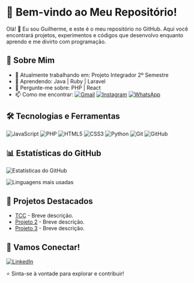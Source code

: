 # 🚀 Bem-vindo ao Meu Repositório!  

Olá! 👋 Eu sou Guilherme, e este é o meu repositório no GitHub. Aqui você encontrará projetos, experimentos e códigos que desenvolvo enquanto aprendo e me divirto com programação.  

## 📌 Sobre Mim  

- 🔭 Atualmente trabalhando em: Projeto Integrador 2º Semestre   
- 🌱 Aprendendo: Java | Ruby | Laravel   
- 💬 Pergunte-me sobre: PHP | React  
- 📫 Como me encontrar: [![Gmail](https://img.shields.io/badge/Gmail-D14836?style=for-the-badge&logo=gmail&logoColor=white)](mailto:g7000mendes@gmail.com) [![Instagram](https://img.shields.io/badge/Instagram-E4405F?style=for-the-badge&logo=instagram&logoColor=white)](https://instagram.com/mendexkk) [![WhatsApp](https://img.shields.io/badge/WhatsApp-25D366?style=for-the-badge&logo=whatsapp&logoColor=white)](https://wa.me/11953526954)
## 🛠️ Tecnologias e Ferramentas  

<div style="display: inline_block">
  <img alt="JavaScript" src="https://img.shields.io/badge/JavaScript-F7DF1E?style=for-the-badge&logo=javascript&logoColor=black" />
  <img alt="PHP" src="https://img.shields.io/badge/PHP-777BB4?style=for-the-badge&logo=php&logoColor=white" />
  <img alt="HTML5" src="https://img.shields.io/badge/HTML5-E34F26?style=for-the-badge&logo=html5&logoColor=white" />
  <img alt="CSS3" src="https://img.shields.io/badge/CSS3-1572B6?style=for-the-badge&logo=css3&logoColor=white" />
  <img alt="Python" src="https://img.shields.io/badge/Python-3776AB?style=for-the-badge&logo=python&logoColor=white" />
  <img alt="Git" src="https://img.shields.io/badge/Git-E34F26?style=for-the-badge&logo=git&logoColor=white" />
  <img alt="GitHub" src="https://img.shields.io/badge/GitHub-181717?style=for-the-badge&logo=github&logoColor=white" />
</div>  

## 📊 Estatísticas do GitHub  

![Estatísticas do GitHub](https://github-readme-stats.vercel.app/api?username=GMMendes01&show_icons=true&theme=dracula)  

![Linguagens mais usadas](https://github-readme-stats.vercel.app/api/top-langs/?username=GMMendes01&layout=compact&theme=dracula)  

## 🌟 Projetos Destacados  

- [TCC](link) - Breve descrição.  
- [Projeto 2](link) - Breve descrição.  
- [Projeto 3](link) - Breve descrição.  

## 🤝 Vamos Conectar!  

[![LinkedIn](https://img.shields.io/badge/LinkedIn-0077B5?style=for-the-badge&logo=linkedin&logoColor=white)](https://www.linkedin.com/in/guilherme01mendes/)  


⭐ Sinta-se à vontade para explorar e contribuir!  
